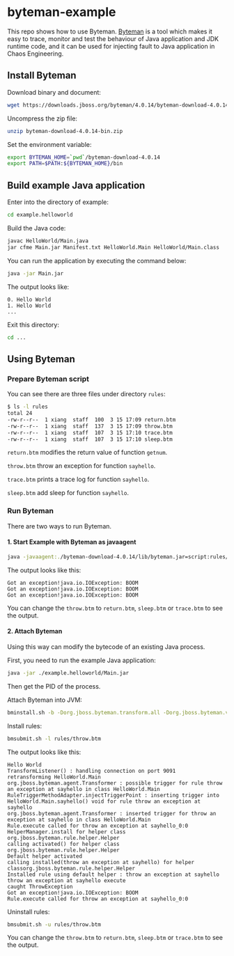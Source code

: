 # byteman-example

This repo shows how to use Byteman. [Byteman](https://byteman.jboss.org/) is a tool which makes it easy to trace, monitor and test the behaviour of Java application and JDK runtime code, and it can be used for injecting fault to Java application in Chaos Engineering.


## Install Byteman

Download binary and document:

```bash
wget https://downloads.jboss.org/byteman/4.0.14/byteman-download-4.0.14-bin.zip
```

Uncompress the zip file:

```bash
unzip byteman-download-4.0.14-bin.zip
```

Set the environment variable:

```bash
export BYTEMAN_HOME=`pwd`/byteman-download-4.0.14
export PATH=$PATH:${BYTEMAN_HOME}/bin
```

## Build example Java application

Enter into the directory of example:

```bash
cd example.helloworld
```

Build the Java code:
```bash
javac HelloWorld/Main.java
jar cfme Main.jar Manifest.txt HelloWorld.Main HelloWorld/Main.class
```

You can run the application by executing the command below:

```bash
java -jar Main.jar
```

The output looks like:

```log
0. Hello World
1. Hello World
...
```

Exit this directory:

```bash
cd ...
```

## Using Byteman

### Prepare Byteman script

You can see there are three files under directory `rules`:

```bash
$ ls -l rules 
total 24
-rw-r--r--  1 xiang  staff  100  3 15 17:09 return.btm
-rw-r--r--  1 xiang  staff  137  3 15 17:09 throw.btm
-rw-r--r--  1 xiang  staff  107  3 15 17:10 trace.btm
-rw-r--r--  1 xiang  staff  107  3 15 17:10 sleep.btm
```

`return.btm` modifies the return value of function `getnum`.

`throw.btm` throw an exception for function `sayhello`.

`trace.btm` prints a trace log for function `sayhello`.

`sleep.btm` add sleep for function `sayhello`.

### Run Byteman

There are two ways to run Byteman.

#### 1. Start Example with Byteman as javaagent

```bash
java -javaagent:./byteman-download-4.0.14/lib/byteman.jar=script:rules/throw.btm  -jar ./example.helloworld/Main.jar
```

The output looks like this:

```log
Got an exception!java.io.IOException: BOOM
Got an exception!java.io.IOException: BOOM
Got an exception!java.io.IOException: BOOM
```

You can change the `throw.btm` to `return.btm`, `sleep.btm` or `trace.btm` to see the output.

#### 2. Attach Byteman

Using this way can modify the bytecode of an existing Java process.

First, you need to run the example Java application:

```bash
java -jar ./example.helloworld/Main.jar
```

Then get the PID of the process.

Attach Byteman into JVM:

```bash
bminstall.sh -b -Dorg.jboss.byteman.transform.all -Dorg.jboss.byteman.verbose ${PID}
```

Install rules:

```bash
bmsubmit.sh -l rules/throw.btm
```

The output looks like this:

```log
Hello World
TransformListener() : handling connection on port 9091
retransforming HelloWorld.Main
org.jboss.byteman.agent.Transformer : possible trigger for rule throw an exception at sayhello in class HelloWorld.Main
RuleTriggerMethodAdapter.injectTriggerPoint : inserting trigger into HelloWorld.Main.sayhello() void for rule throw an exception at sayhello
org.jboss.byteman.agent.Transformer : inserted trigger for throw an exception at sayhello in class HelloWorld.Main
Rule.execute called for throw an exception at sayhello_0:0
HelperManager.install for helper class org.jboss.byteman.rule.helper.Helper
calling activated() for helper class org.jboss.byteman.rule.helper.Helper
Default helper activated
calling installed(throw an exception at sayhello) for helper classorg.jboss.byteman.rule.helper.Helper
Installed rule using default helper : throw an exception at sayhello
throw an exception at sayhello execute
caught ThrowException
Got an exception!java.io.IOException: BOOM
Rule.execute called for throw an exception at sayhello_0:0
```

Uninstall rules:
```bash
bmsubmit.sh -u rules/throw.btm
```

You can change the `throw.btm` to `return.btm`, `sleep.btm` or `trace.btm` to see the output.
